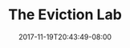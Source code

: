 ---
title: "The Eviction Lab"
date: 2017-11-19T20:43:49-08:00
type: index
photoCredit: John Moore / Getty
description: Hemos construido la primera base de datos nacional de desalojos. 
fbImage: '/images/og/eviction-lab-home-fb.jpg'
twImage: '/images/og/eviction-lab-home-tw.jpg'
---